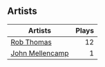 ## Artists
Artists | Plays 
----- | -----: 
[Rob Thomas](/artists/rob-thomas-41846) | 12
[John Mellencamp](/artists/john-mellencamp-40082) | 1

